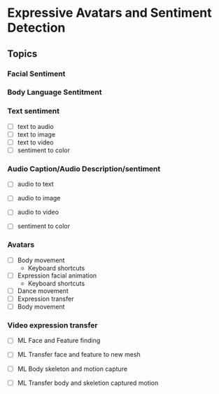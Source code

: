 # Expressive Avatars and Sentiment Detection

## Topics

### Facial Sentiment

### Body Language Sentitment

### Text sentiment

- [ ] text to audio
- [ ] text to image
- [ ] text to video
- [ ] sentiment to color

### Audio Caption/Audio Description/sentiment

- [ ] audio to text
- [ ] audio to image
- [ ] audio to video
- [ ] sentiment to color


### Avatars

- [ ] Body movement
  * Keyboard shortcuts
- [ ] Expression facial animation
  * Keyboard shortcuts
- [ ] Dance movement
- [ ] Expression transfer
- [ ] Body movement

### Video expression transfer

- [ ] ML Face and Feature finding
- [ ] ML Transfer face and feature to new mesh
- [ ] ML Body skeleton and motion capture
- [ ] ML Transfer body and skeletion captured motion



